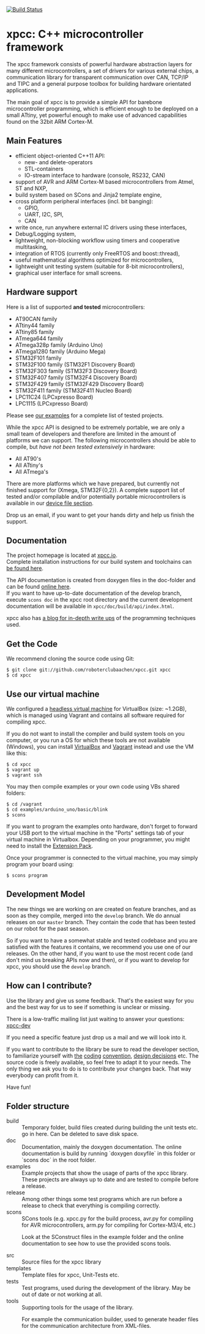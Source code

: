 [![Build Status](https://travis-ci.org/roboterclubaachen/xpcc.svg?branch=develop)](https://travis-ci.org/roboterclubaachen/xpcc)

xpcc: C++ microcontroller framework
===================================

The xpcc framework consists of powerful hardware abstraction layers for many
different microcontrollers, a set of drivers for various external chips, 
a communication library for transparent communication over CAN, TCP/IP and TIPC
and a general purpose toolbox for building hardware orientated applications.

The main goal of xpcc is to provide a simple API for barebone microcontroller programming, 
which is efficient enough to be deployed on a small ATtiny, yet powerful enough to make
use of advanced capabilities found on the 32bit ARM Cortex-M.


Main Features
-------------

- efficient object-oriented C++11 API:
  - new- and delete-operators
  - STL-containers
  - IO-stream interface to hardware (console, RS232, CAN)
- support of AVR and ARM Cortex-M based microcontrollers from Atmel, ST and NXP,
- build system based on SCons and Jinja2 template engine,
- cross platform peripheral interfaces (incl. bit banging):
  - GPIO, 
  - UART, I2C, SPI,
  - CAN
- write once, run anywhere external IC drivers using these interfaces,
- Debug/Logging system,
- lightweight, non-blocking workflow using timers and cooperative multitasking,
- integration of RTOS (currently only FreeRTOS and boost::thread),
- useful mathematical algorithms optimized for microcontrollers,
- lightweight unit testing system (suitable for 8-bit microcontrollers),
- graphical user interface for small screens.


Hardware support
----------------

Here is a list of supported **and tested** microcontrollers:

- AT90CAN family
- ATtiny44 family
- ATtiny85 family
- ATmega644 family
- ATmega328p family (Arduino Uno)
- ATmega1280 family (Arduino Mega)
- STM32F101 family
- STM32F100 family (STM32F1 Discovery Board)
- STM32F303 family (STM32F3 Discovery Board)
- STM32F407 family (STM32F4 Discovery Board)
- STM32F429 family (STM32F429 Discovery Board)
- STM32F411 family (STM32F411 Nucleo Board)
- LPC11C24 (LPCxpresso Board)
- LPC1115 (LPCxpresso Board)

Please see [our examples](https://github.com/roboterclubaachen/xpcc/tree/develop/examples) 
for a complete list of tested projects.

While the xpcc API is designed to be extremely portable, we are only a small team of developers and
therefore are limited in the amount of platforms we can support.
The following microcontrollers should be able to compile, but *have not been tested extensively* in hardware:

- All AT90's
- All ATtiny's
- All ATmega's

There are more platforms which we have prepared, but currently not finished support for (Xmega, STM32F{0,2}).
A complete support list of tested and/or compilable and/or potentially portable microcontrollers is available in our
[device file section](https://github.com/roboterclubaachen/xpcc/tree/develop/src/xpcc/architecture/platform/devices).

Drop us an email, if you want to get your hands dirty and help us finish the support.


Documentation
-------------

The project homepage is located at [xpcc.io](http://xpcc.io).  
Complete installation instructions for our build system and toolchains can [be found here](http://xpcc.io/install.html).

The API documentation is created from doxygen files in the doc-folder and can be found [online here](http://xpcc.io/api/).  
If you want to have up-to-date documentation of the develop branch, execute `scons doc`
in the xpcc root directory and the current development documentation will be available
in `xpcc/doc/build/api/index.html`.

xpcc also has [a blog for in-depth write ups](http://blog.xpcc.io) of the programming techniques used.


Get the Code
------------

We recommend cloning the source code using Git:

    $ git clone git://github.com/roboterclubaachen/xpcc.git xpcc
    $ cd xpcc


Use our virtual machine
-----------------------

We configured a [headless virtual machine][rca-vm] for VirtualBox (size: ~1.2GB), which
is managed using Vagrant and contains all software required for compiling xpcc.

If you do not want to install the compiler and build system tools on you computer,
or you run a OS for which these tools are not available (Windows), you can install
[VirtualBox][] and [Vagrant][] instead and use the VM like this:

    $ cd xpcc
    $ vagrant up
    $ vagrant ssh

You may then compile examples or your own code using VBs shared folders:

    $ cd /vagrant
    $ cd examples/arduino_uno/basic/blink
    $ scons

If you want to program the examples onto hardware, don't forget to forward your USB
port to the virtual machine in the "Ports" settings tab of your virtual machine in Virtualbox.
Depending on your programmer, you might need to install the [Extension Pack](virtualbox).

Once your programmer is connected to the virtual machine, you may simply program your board using:

	$ scons program


Development Model
-----------------
The new things we are working on are created on feature branches, and as
soon as they compile, merged into the `develop` branch.
We do annual releases on our `master` branch. They contain the code that has
been tested on our robot for the past season.

So if you want to have a somewhat stable and tested codebase and you are
satisfied with the features it contains, we recommend you use one of our
releases. On the other hand, if you want to use the most recent code
(and don't mind us breaking APIs now and then), or if you want
to develop for xpcc, you should use the `develop` branch.


How can I contribute?
---------------------

Use the library and give us some feedback. That's the easiest way for you and
the best way for us to see if something is unclear or missing.

There is a low-traffic mailing list just waiting to answer your questions:
[xpcc-dev](http://mailman.rwth-aachen.de/mailman/listinfo/xpcc-dev)

If you need a specific feature just drop us a mail and we will look into it.

If you want to contribute to the library be sure to read the developer section,
to familiarize yourself with
[the](https://github.com/roboterclubaachen/xpcc-doc/blob/master/source/developer/coding_conventions.rst)
[coding](https://github.com/roboterclubaachen/xpcc-doc/blob/master/source/developer/coding_conventions.cpp)
[convention](https://github.com/roboterclubaachen/xpcc-doc/blob/master/source/developer/coding_conventions.hpp),
[design decisions](https://github.com/roboterclubaachen/xpcc-doc/blob/master/source/developer/design_decisions.rst)
etc.
The source code is freely available, so feel free to adapt it to your needs.
The only thing we ask you to do is to contribute your changes back.
That way everybody can profit from it.

Have fun!


Folder structure
----------------

<dl>
<dt>build</dt>
<dd>
  Temporary folder, build files created during building the unit tests etc.
  go in here. Can be deleted to save disk space.
</dd>

<dt>doc</dt>
<dd>
  Documentation, mainly the doxygen documentation. The online documentation
  is build by running `doxygen doxyfile` in this folder or `scons doc` in 
  the root folder.
</dd>

<dt>examples</dt>
<dd>
  Example projects that show the usage of parts of the xpcc library. These
  projects are always up to date and are tested to compile before a
  release.
</dd>

<dt>release</dt>
<dd>
  Among other things some test programs which are run before a release to 
  check that everything is compiling correctly.
</dd>

<dt>scons</dt>
<dd>
  SCons tools (e.g. xpcc.py for the build process, avr.py for compiling for
  AVR microcontrollers, arm.py for compiling for Cortex-M3/4, etc.)
  
  Look at the SConstruct files in the example folder and the online
  documentation to see how to use the provided scons tools.
</dd>

<dt>src</dt>
<dd>
  Source files for the xpcc library
</dd>

<dt>templates</dt>
<dd>
  Template files for xpcc, Unit-Tests etc.
</dd>

<dt>tests</dt>
<dd>
  Test programs, used during the development of the library. May be
  out of date or not working at all.
</dd>

<dt>tools</dt>
<dd>
  Supporting tools for the usage of the library.
  
  For example the communication builder, used to generate header files for the
  communication architecture from XML-files.
</dd>
</dl>



[virtualbox]: https://www.virtualbox.org/wiki/Downloads
[vagrant]: http://www.vagrantup.com/downloads.html
[rca-vm]: https://github.com/roboterclubaachen/rca-vm

